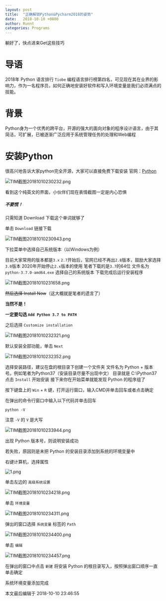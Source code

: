 ```yaml
---
layout: post
title:  "正确解锁Python&Pycharm2018的姿势"
date:   2018-10-10 +0800
author: Runnt
categories: Programs
---
```

躺好了，快点进来Get这些技巧

# 导语

2018年 Python 语言排行 `Tiobe` 编程语言排行榜第四名，可见现在其在业界的影响力，作为一名程序员，如何正确地安装好软件和写入环境变量是我们必须满点的技能。

# 背景
Python身为一个优秀的跨平台，开源的强大的面向对象的程序设计语言，由于其简洁，可扩展，已被逐渐广泛应用于系统管理任务的处理和Web编程

# 安装Python

很高兴地告诉大家python完全开源，大家可以直接免费下载安装
官网：[Python](https://www.python.org)

![TIM截图20181010230232.png](https://i.loli.net/2018/10/10/5bbe14a595152.png 'Python 官网')

看到这个纯英文的界面，小伙伴们现在表情截图一定是内心恐惧

##### 不要慌！

只需知道 Download 下载这个单词就够了

单击 `Download` 链接下载

![TIM截图20181010230943.png](https://i.loli.net/2018/10/10/5bbe164353516.png)

下拉菜单中选择自己系统版本（以Windows为例）

目前大家常用的版本都是`3.x`
`2.7`开始后，官网已经不再出`2.8`版本，鼓励大家选择`3.0`版本
2020年开始停止`2.x`版本的使用
笔者下载的是`3.7`的64位
文件名为 `python-3.7.0-amd64.exe`
选择自己的系统版本
下载完成后运行安装程序

![TIM截图20181010231658.png](https://i.loli.net/2018/10/10/5bbe1802b979f.png)

~~然后选择 Install Now~~（这大概就是笔者的遗言了）

**当然不是！**

**一定要勾选 `Add Python 3.7 to PATH`**

之后选择 `Customize installation`

![TIM截图20181010232321.png](https://i.loli.net/2018/10/10/5bbe19aac787b.png)

默认安装全部功能，单击 `Next`

![TIM截图20181010232352.png](https://i.loli.net/2018/10/10/5bbe19aae7561.png)

选择安装路径，建议在盘的根目录下创建一个文件夹
文件名为 Python + 版本号。例如笔者为Python37（安装目录尽量不出现中文）
目录就是 C:\Python37
点击 `Install` 开始安装
接下来你在开始菜单就能发现 Python 的程序组了

按下键盘上的 `Win` + `R` 键，打开运行窗口，输入CMD并单击回车或者点击确定

在弹出的命令行窗口中输入以下代码并单击回车

```
python -V
```

注意 `-V` 的 `V` 是大写

![TIM截图20181010233944.png](https://i.loli.net/2018/10/10/5bbe1d46d586a.png)

出现 Python 版本号，则说明安装成功

若失败，原因则是未把 Python 的安装目录添加到系统的环境变量中

右键计算机，选择属性

![1.png](https://i.loli.net/2018/10/10/5bbe1dbc84611.png)

单击左边的 `高级系统设置`

![TIM截图20181010234218.png](https://i.loli.net/2018/10/10/5bbe1de0c2247.png)

单击 `环境变量 `

![TIM截图20181010234311.png](https://i.loli.net/2018/10/10/5bbe1e1753e4a.png)

弹出的窗口选择 `系统变量` 标签的 `Path`

![TIM截图20181010234400.png](https://i.loli.net/2018/10/10/5bbe1e45ee7d4.png)

单击 `编辑`

![TIM截图20181010234457.png](https://i.loli.net/2018/10/10/5bbe1e816293b.png)

在弹出的窗口中点击 `新建`
将安装 Python 的根目录写入，按照弹出窗口顺序一直单击确定

系统环境变量添加完成

本文最后编辑于 2018-10-10 23:46:55